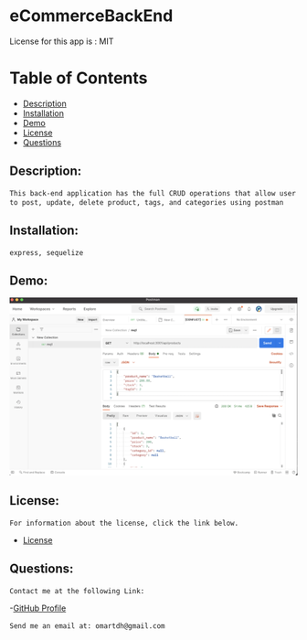 # eCommerceBackEnd

License for this app is : MIT

# Table of Contents

- [Description](#description)
- [Installation](#installation)
- [Demo](#demo)
- [License](#license)
- [Questions](#questions)

## Description:
    This back-end application has the full CRUD operations that allow user to post, update, delete product, tags, and categories using postman

## Installation:
    express, sequelize

## Demo:
![Demo Picture](eCommerce.png)

## License:
    For information about the license, click the link below.

- [License](https://opensource.org/license/random)

## Questions:
    Contact me at the following Link:

-[GitHub Profile](https://github.com/omartdh)

    Send me an email at: omartdh@gmail.com